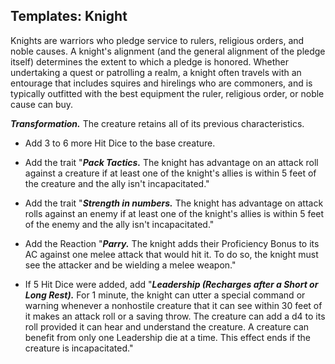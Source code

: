 ## Templates: Knight
Knights are warriors who pledge service to rulers, religious orders, and noble causes. A knight's alignment (and the general alignment of the pledge itself) determines the extent to which a pledge is honored. Whether undertaking a quest or patrolling a realm, a knight often travels with an entourage that includes squires and hirelings who are commoners, and is typically outfitted with the best equipment the ruler, religious order, or noble cause can buy.

***Transformation.*** The creature retains all of its previous characteristics.

* Add 3 to 6 more Hit Dice to the base creature.

* Add the trait "***Pack Tactics.*** The knight has advantage on an attack roll against a creature if at least one of the knight's allies is within 5 feet of the creature and the ally isn't incapacitated."

* Add the trait "***Strength in numbers.*** The knight has advantage on attack rolls against an enemy if at least one of the knight's allies is within 5 feet of the enemy and the ally isn't incapacitated."

* Add the Reaction "***Parry.*** The knight adds their Proficiency Bonus to its AC against one melee attack that would hit it. To do so, the knight must see the attacker and be wielding a melee weapon."

* If 5 Hit Dice were added, add "***Leadership (Recharges after a Short or Long Rest).*** For 1 minute, the knight can utter a special command or warning whenever a nonhostile creature that it can see within 30 feet of it makes an attack roll or a saving throw. The creature can add a d4 to its roll provided it can hear and understand the creature. A creature can benefit from only one Leadership die at a time. This effect ends if the creature is incapacitated."
